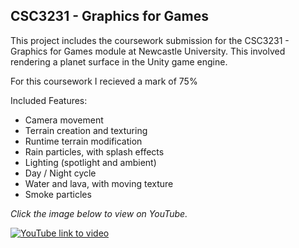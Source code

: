 ## CSC3231 - Graphics for Games

This project includes the coursework submission for the CSC3231 - Graphics for Games module at Newcastle University.
This involved rendering a planet surface in the Unity game engine.

For this coursework I recieved a mark of 75%

Included Features:
- Camera movement
- Terrain creation and texturing
- Runtime terrain modification
- Rain particles, with splash effects
- Lighting (spotlight and ambient)
- Day / Night cycle
- Water and lava, with moving texture
- Smoke particles

*Click the image below to view on YouTube.*


[![YouTube link to video](https://img.youtube.com/vi/AkicHWmaSd0/0.jpg)](https://www.youtube.com/watch?v=AkicHWmaSd0)
